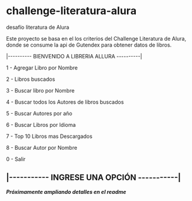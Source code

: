 # challenge-literatura-alura
 desafío literatura de Alura

Este proyecto se basa en el los criterios del Challenge Literatura de Alura, donde se consume la api de Gutendex para obtener datos de libros.



|----------       BIENVENIDO A LIBRERIA ALLURA      ----------|


1 - Agregar Libro por Nombre

2 - Libros buscados

3 - Buscar libro por Nombre

4 - Buscar todos los Autores de libros buscados

5 - Buscar Autores por año

6 - Buscar Libros por Idioma

7 - Top 10 Libros mas Descargados

8 - Buscar Autor por Nombre

0 - Salir


|-----------           INGRESE UNA OPCIÓN          -----------|
---------------------------------------------------------------




***Próximamente ampliando detalles en el readme***

